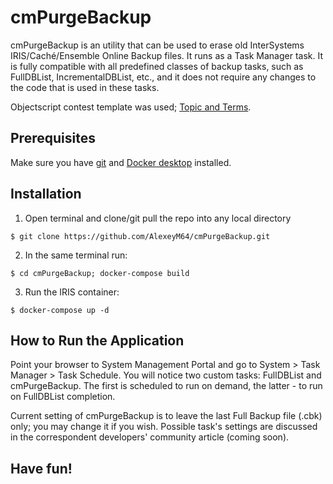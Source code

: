 # cmPurgeBackup
cmPurgeBackup is an utility that can be used to erase old InterSystems IRIS/Caché/Ensemble Online Backup files. It runs as a Task Manager task. It is fully compatible with all predefined classes of backup tasks, such as FullDBList, IncrementalDBList, etc., and it does not require any changes to the code that is used in these tasks.

Objectscript contest template was used;
[Topic and Terms](https://community.intersystems.com/post/join-online-programming-contest-intersystems-iris-docker-and-objectscript).

## Prerequisites
Make sure you have [git](https://git-scm.com/book/en/v2/Getting-Started-Installing-Git) and [Docker desktop](https://www.docker.com/products/docker-desktop) installed.

## Installation 

1. Open terminal and clone/git pull the repo into any local directory

```
$ git clone https://github.com/AlexeyM64/cmPurgeBackup.git
```

2. In the same terminal run:

```
$ cd cmPurgeBackup; docker-compose build
```

3. Run the IRIS container:

```
$ docker-compose up -d
```

## How to Run the Application

Point your browser to System Management Portal and go to System > Task Manager > Task Schedule.
You will notice two custom tasks: FullDBList and cmPurgeBackup. The first is scheduled to run on demand, the latter - to run on FullDBList completion.

Current setting of cmPurgeBackup is to leave the last Full Backup file (.cbk) only; you may change it if you wish. Possible task's settings are discussed in the correspondent developers' community article (coming soon).

## Have fun!
